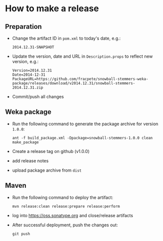 How to make a release
=====================

Preparation
-----------

* Change the artifact ID in `pom.xml` to today's date, e.g.:

  ```
  2014.12.31-SNAPSHOT
  ```

* Update the version, date and URL in `Description.props` to reflect new
  version, e.g.:

  ```
  Version=2014.12.31
  Date=2014-12-31
  PackageURL=https://github.com/fracpete/snowball-stemmers-weka-package/releases/download/v2014.12.31/snowball-stemmers-2014.12.31.zip
  ```

* Commit/push all changes


Weka package
------------

* Run the following command to generate the package archive for version `1.0.0`:

  ```
  ant -f build_package.xml -Dpackage=snowball-stemmers-1.0.0 clean make_package
  ```

* Create a release tag on github (v1.0.0)
* add release notes
* upload package archive from `dist`


Maven
-----

* Run the following command to deploy the artifact:

  ```
  mvn release:clean release:prepare release:perform
  ```

* log into https://oss.sonatype.org and close/release artifacts

* After successful deployment, push the changes out:

  ```
  git push
  ````

